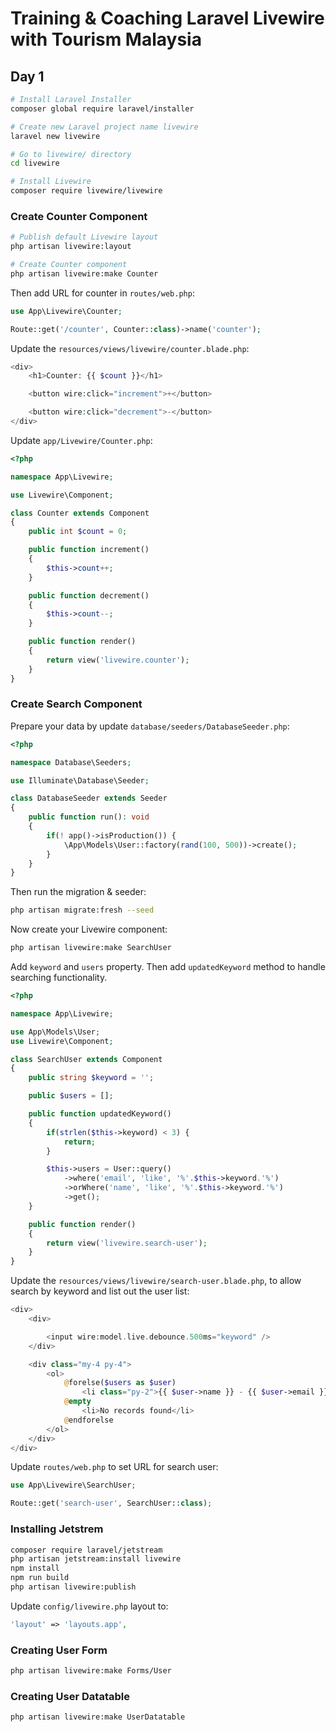 # Training & Coaching Laravel Livewire with Tourism Malaysia

## Day 1

```bash
# Install Laravel Installer
composer global require laravel/installer

# Create new Laravel project name livewire
laravel new livewire

# Go to livewire/ directory
cd livewire

# Install Livewire
composer require livewire/livewire
```

### Create Counter Component

```bash
# Publish default Livewire layout
php artisan livewire:layout

# Create Counter component
php artisan livewire:make Counter
```

Then add URL for counter in `routes/web.php`:

```php
use App\Livewire\Counter;

Route::get('/counter', Counter::class)->name('counter');
```

Update the `resources/views/livewire/counter.blade.php`:

```php
<div>
    <h1>Counter: {{ $count }}</h1>

    <button wire:click="increment">+</button>

    <button wire:click="decrement">-</button>
</div>
```

Update `app/Livewire/Counter.php`:

```php
<?php

namespace App\Livewire;

use Livewire\Component;

class Counter extends Component
{
    public int $count = 0;

    public function increment()
    {
        $this->count++;
    }

    public function decrement()
    {
        $this->count--;
    }

    public function render()
    {
        return view('livewire.counter');
    }
}
```

### Create Search Component


Prepare your data by update `database/seeders/DatabaseSeeder.php`:

```php
<?php

namespace Database\Seeders;

use Illuminate\Database\Seeder;

class DatabaseSeeder extends Seeder
{
    public function run(): void
    {
        if(! app()->isProduction()) {
            \App\Models\User::factory(rand(100, 500))->create();
        }
    }
}
```

Then run the migration & seeder:

```bash
php artisan migrate:fresh --seed
```

Now create your Livewire component:


```bash
php artisan livewire:make SearchUser
```

Add `keyword` and `users` property. Then add `updatedKeyword` method to handle searching functionality.

```php
<?php

namespace App\Livewire;

use App\Models\User;
use Livewire\Component;

class SearchUser extends Component
{
    public string $keyword = '';

    public $users = [];

    public function updatedKeyword()
    {
        if(strlen($this->keyword) < 3) {
            return;
        }

        $this->users = User::query()
            ->where('email', 'like', '%'.$this->keyword.'%')
            ->orWhere('name', 'like', '%'.$this->keyword.'%')
            ->get();
    }

    public function render()
    {
        return view('livewire.search-user');
    }
}
```

Update the `resources/views/livewire/search-user.blade.php`, to allow search by keyword and list out the user list:

```php
<div>
    <div>

        <input wire:model.live.debounce.500ms="keyword" />
    </div>

    <div class="my-4 py-4">
        <ol>
            @forelse($users as $user)
                <li class="py-2">{{ $user->name }} - {{ $user->email }}</li>
            @empty
                <li>No records found</li>
            @endforelse
        </ol>
    </div>
</div>
```

Update `routes/web.php` to set URL for search user:

```php
use App\Livewire\SearchUser;

Route::get('search-user', SearchUser::class);
```

### Installing Jetstrem

```bash
composer require laravel/jetstream
php artisan jetstream:install livewire
npm install
npm run build
php artisan livewire:publish
```

Update `config/livewire.php` layout to:

```php
'layout' => 'layouts.app',
```

### Creating User Form

```bash
php artisan livewire:make Forms/User
```

### Creating User Datatable

```bash
php artisan livewire:make UserDatatable
```
